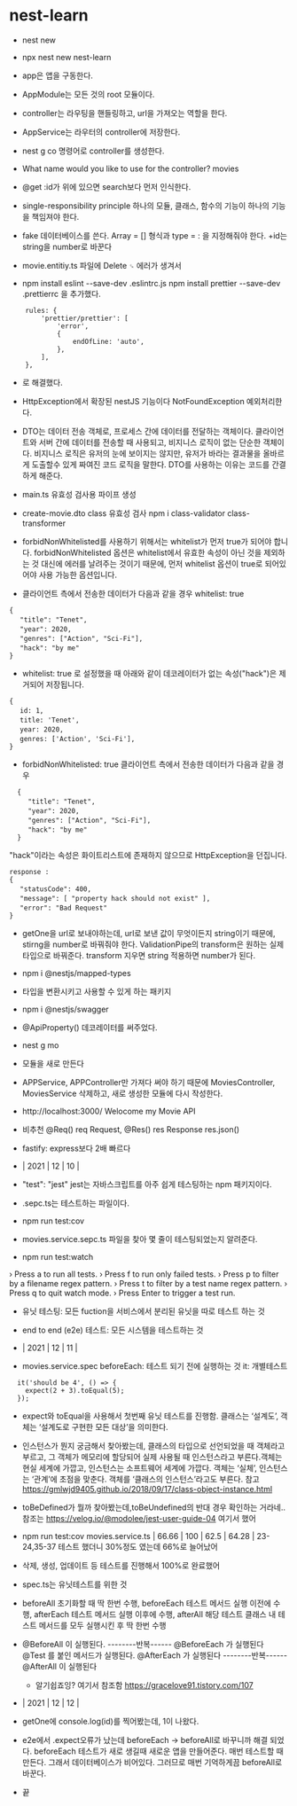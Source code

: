# nest-learn

- nest new
- npx nest new nest-learn

- app은 앱을 구동한다.
- AppModule는 모든 것의 root 모듈이다.
- controller는 라우팅을 핸들링하고,
  url을 가져오는 역할을 한다.
- AppService는 라우터의 controller에 저장한다.

- nest g co 명령어로 controller를 생성한다.
- What name would you like to use for the controller? movies
- @get :id가 위에 있으면 search보다 먼저 인식한다.
- single-responsibility principle
  하나의 모듈, 클래스, 함수의 기능이 하나의 기능을 책임져야 한다.

- fake 데이터베이스를 쓴다.
  Array = [] 형식과 type = : 을 지정해줘야 한다.
  +id는 string을 number로 바꾼다

- movie.entitiy.ts 파일에 Delete `␍` 에러가 생겨서
- npm install eslint --save-dev .eslintrc.js
  npm install prettier --save-dev .prettierrc
  을 추가했다.

```
    rules: {
        'prettier/prettier': [
            'error',
            {
                endOfLine: 'auto',
            },
        ],
    },
```

- 로 해결했다.

- HttpException에서 확장된 nestJS 기능이다 NotFoundException 예외처리한다.

- DTO는 데이터 전송 객체로, 프로세스 간에 데이터를 전달하는 객체이다.
  클라이언트와 서버 간에 데이터를 전송할 때 사용되고, 비지니스 로직이 없는 단순한 객체이다.
  비지니스 로직은 유저의 눈에 보이지는 않지만, 유저가 바라는 결과물을 올바르게 도출할수 있게 짜여진 코드 로직을 말한다.
  DTO를 사용하는 이유는 코드를 간결하게 해준다.

- main.ts 유효성 검사용 파이프 생성

- create-movie.dto
  class 유효성 검사
  npm i class-validator class-transformer

- forbidNonWhitelisted를 사용하기 위해서는 whitelist가 먼저 true가 되어야 합니다. forbidNonWhitelisted 옵션은 whitelist에서 유효한 속성이 아닌 것을 제외하는 것 대신에 에러를 날려주는 것이기 때문에, 먼저 whitelist 옵션이 true로 되어있어야 사용 가능한 옵션입니다.

- 클라이언트 측에서 전송한 데이터가 다음과 같을 경우
  whitelist: true

```
{
　 "title": "Tenet",
　 "year": 2020,
　 "genres": ["Action", "Sci-Fi"],
　 "hack": "by me"
}
```

- whitelist: true 로 설정했을 때 아래와 같이 데코레이터가 없는 속성("hack")은 제거되어 저장됩니다.

```
{
　 id: 1,
　 title: 'Tenet',
　 year: 2020,
　 genres: ['Action', 'Sci-Fi'],
}
```

- forbidNonWhitelisted: true
  클라이언트 측에서 전송한 데이터가 다음과 같을 경우

```
  {
  　 "title": "Tenet",
  　 "year": 2020,
  　 "genres": ["Action", "Sci-Fi"],
  　 "hack": "by me"
  }
```

"hack"이라는 속성은 화이트리스트에 존재하지 않으므로 HttpException을 던집니다.

```
response :
{
　 "statusCode": 400,
　 "message": [ "property hack should not exist" ],
　 "error": "Bad Request"
}
```

- getOne을 url로 보내야하는데, url로 보낸 값이 무엇이든지 string이기 때문에, stirng을 number로 바꿔줘야 한다.
  ValidationPipe의 transform은 원하는 실제 타입으로 바꿔준다.
  transform 지우면 string 적용하면 number가 된다.

- npm i @nestjs/mapped-types
- 타입을 변환시키고 사용할 수 있게 하는 패키지

- npm i @nestjs/swagger

- @ApiProperty() 데코레이터를 써주었다.

- nest g mo
- 모듈을 새로 만든다

- APPService, APPController만 가져다 써야 하기 때문에 MoviesController, MoviesService 삭제하고, 새로 생성한 모듈에 다시 작성한다.

- http://localhost:3000/
  Welocome my Movie API

- 비추천 @Req() req Request, @Res() res Response
  res.json()

- fastify: express보다 2배 빠르다

- | 2021 | 12 | 10 |

- "test": "jest"
  jest는 자바스크립트를 아주 쉽게 테스팅하는 npm 패키지이다.

- .sepc.ts는 테스트하는 파일이다.

- npm run test:cov

- movies.service.sepc.ts 파일을 찾아 몇 줄이 테스팅되었는지 알려준다.

- npm run test:watch

› Press a to run all tests.
› Press f to run only failed tests.
› Press p to filter by a filename regex pattern.
› Press t to filter by a test name regex pattern.
› Press q to quit watch mode.
› Press Enter to trigger a test run.

- 유닛 테스팅: 모든 fuction을 서비스에서 분리된 유닛을 따로 테스트 하는 것
- end to end (e2e) 테스트: 모든 시스템을 테스트하는 것

- | 2021 | 12 | 11 |

- movies.service.spec
  beforeEach: 테스트 되기 전에 실행하는 것
  it: 개별테스트

```
  it('should be 4', () => {
    expect(2 + 3).toEqual(5);
  });
```

- expect와 toEqual을 사용해서 첫번째 유닛 테스트를 진행함.
  클래스는 ‘설계도’, 객체는 ‘설계도로 구현한 모든 대상’을 의미한다.

- 인스턴스가 뭔지 궁금해서 찾아봤는데, 클래스의 타입으로 선언되었을 때 객체라고 부르고, 그 객체가 메모리에 할당되어 실제 사용될 때 인스턴스라고 부른다.객체는 현실 세계에 가깝고, 인스턴스는 소프트웨어 세계에 가깝다.
  객체는 ‘실체’, 인스턴스는 ‘관계’에 초점을 맞춘다.
  객체를 ‘클래스의 인스턴스’라고도 부른다.
  참고 https://gmlwjd9405.github.io/2018/09/17/class-object-instance.html

- toBeDefined가 뭘까 찾아봤는데,toBeUndefined의 반대 경우 확인하는 거라네..
  참조는 https://velog.io/@modolee/jest-user-guide-04 여기서 했어

- npm run test:cov
  movies.service.ts | 66.66 | 100 | 62.5 | 64.28 | 23-24,35-37 테스트 했더니 30%정도 였는데 66%로 늘어났어

- 삭제, 생성, 업데이트 등 테스트를 진행해서 100%로 완료했어

- spec.ts는 유닛테스트를 위한 것

- beforeAll 초기화할 때 딱 한번 수행,
  beforeEach 테스트 메서드 실행 이전에 수행,
  afterEach 테스트 메서드 실행 이후에 수행,
  afterAll 해당 테스트 클래스 내 테스트 메서드를 모두 실행시킨 후 딱 한번 수행

- @BeforeAll 이 실행된다.
  --------반복------
  @BeforeEach 가 실행된다
  @Test 를 붙인 메서드가 실행된다.
  @AfterEach 가 실행된다
  --------반복------
  @AfterAll 이 실행된다

  - 알기쉽죠잉? 여기서 참조함 https://gracelove91.tistory.com/107

- | 2021 | 12 | 12 |

- getOne에 console.log(id)를 찍어봤는데, 1이 나왔다.

- e2e에서 .expect오류가 났는데 beforeEach -> beforeAll로 바꾸니까 해결 되었다.
  beforeEach 테스트가 새로 생길때 새로운 앱을 만들어준다. 매번 테스트할 때 만든다.
  그래서 데이터베이스가 비어있다. 그러므로 매번 기억하게끔 beforeAll로 바꾼다.

- 끝
